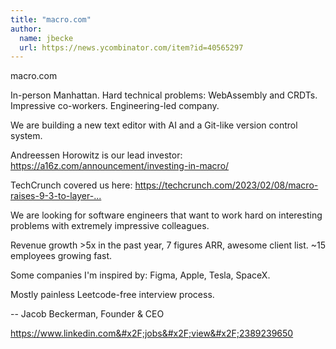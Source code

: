 ```yaml
---
title: "macro.com"
author:
  name: jbecke
  url: https://news.ycombinator.com/item?id=40565297
---
```

macro.com

In-person Manhattan. Hard technical problems: WebAssembly and CRDTs. Impressive co-workers. Engineering-led company.

We are building a new text editor with AI and a Git-like version control system.

Andreessen Horowitz is our lead investor: <a href="https:&#x2F;&#x2F;a16z.com&#x2F;announcement&#x2F;investing-in-macro&#x2F;" rel="nofollow">https:&#x2F;&#x2F;a16z.com&#x2F;announcement&#x2F;investing-in-macro&#x2F;</a>

TechCrunch covered us here: <a href="https:&#x2F;&#x2F;techcrunch.com&#x2F;2023&#x2F;02&#x2F;08&#x2F;macro-raises-9-3-to-layer-intelligence-on-top-of-digital-documents&#x2F;" rel="nofollow">https:&#x2F;&#x2F;techcrunch.com&#x2F;2023&#x2F;02&#x2F;08&#x2F;macro-raises-9-3-to-layer-...</a>

We are looking for software engineers that want to work hard on interesting problems with extremely impressive colleagues.

Revenue growth &gt;5x in the past year, 7 figures ARR, awesome client list. ~15 employees growing fast.

Some companies I&#x27;m inspired by: Figma, Apple, Tesla, SpaceX.

Mostly painless Leetcode-free interview process.

-- Jacob Beckerman, Founder &amp; CEO

<a href="https:&#x2F;&#x2F;www.linkedin.com&#x2F;jobs&#x2F;view&#x2F;2389239650" rel="nofollow">https:&#x2F;&#x2F;www.linkedin.com&#x2F;jobs&#x2F;view&#x2F;2389239650</a>
